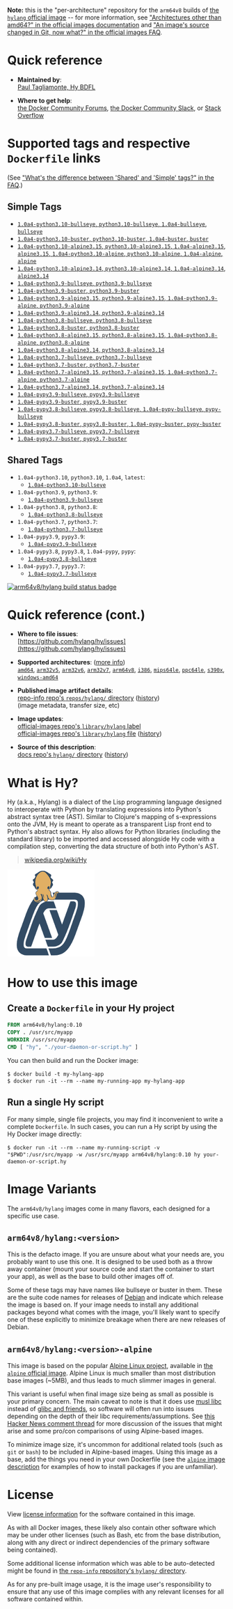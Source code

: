 <!--

********************************************************************************

WARNING:

    DO NOT EDIT "hylang/README.md"

    IT IS AUTO-GENERATED

    (from the other files in "hylang/" combined with a set of templates)

********************************************************************************

-->

**Note:** this is the "per-architecture" repository for the `arm64v8` builds of [the `hylang` official image](https://hub.docker.com/_/hylang) -- for more information, see ["Architectures other than amd64?" in the official images documentation](https://github.com/docker-library/official-images#architectures-other-than-amd64) and ["An image's source changed in Git, now what?" in the official images FAQ](https://github.com/docker-library/faq#an-images-source-changed-in-git-now-what).

# Quick reference

-	**Maintained by**:  
	[Paul Tagliamonte, Hy BDFL](https://github.com/hylang/hy)

-	**Where to get help**:  
	[the Docker Community Forums](https://forums.docker.com/), [the Docker Community Slack](https://dockr.ly/slack), or [Stack Overflow](https://stackoverflow.com/search?tab=newest&q=docker)

# Supported tags and respective `Dockerfile` links

(See ["What's the difference between 'Shared' and 'Simple' tags?" in the FAQ](https://github.com/docker-library/faq#whats-the-difference-between-shared-and-simple-tags).)

## Simple Tags

-	[`1.0a4-python3.10-bullseye`, `python3.10-bullseye`, `1.0a4-bullseye`, `bullseye`](https://github.com/hylang/docker-hylang/blob/85d90b27f2172cd51b8d96e7c0ae502df1d7e393/dockerfiles-generated/Dockerfile.python3.10-bullseye)
-	[`1.0a4-python3.10-buster`, `python3.10-buster`, `1.0a4-buster`, `buster`](https://github.com/hylang/docker-hylang/blob/85d90b27f2172cd51b8d96e7c0ae502df1d7e393/dockerfiles-generated/Dockerfile.python3.10-buster)
-	[`1.0a4-python3.10-alpine3.15`, `python3.10-alpine3.15`, `1.0a4-alpine3.15`, `alpine3.15`, `1.0a4-python3.10-alpine`, `python3.10-alpine`, `1.0a4-alpine`, `alpine`](https://github.com/hylang/docker-hylang/blob/85d90b27f2172cd51b8d96e7c0ae502df1d7e393/dockerfiles-generated/Dockerfile.python3.10-alpine3.15)
-	[`1.0a4-python3.10-alpine3.14`, `python3.10-alpine3.14`, `1.0a4-alpine3.14`, `alpine3.14`](https://github.com/hylang/docker-hylang/blob/85d90b27f2172cd51b8d96e7c0ae502df1d7e393/dockerfiles-generated/Dockerfile.python3.10-alpine3.14)
-	[`1.0a4-python3.9-bullseye`, `python3.9-bullseye`](https://github.com/hylang/docker-hylang/blob/85d90b27f2172cd51b8d96e7c0ae502df1d7e393/dockerfiles-generated/Dockerfile.python3.9-bullseye)
-	[`1.0a4-python3.9-buster`, `python3.9-buster`](https://github.com/hylang/docker-hylang/blob/85d90b27f2172cd51b8d96e7c0ae502df1d7e393/dockerfiles-generated/Dockerfile.python3.9-buster)
-	[`1.0a4-python3.9-alpine3.15`, `python3.9-alpine3.15`, `1.0a4-python3.9-alpine`, `python3.9-alpine`](https://github.com/hylang/docker-hylang/blob/85d90b27f2172cd51b8d96e7c0ae502df1d7e393/dockerfiles-generated/Dockerfile.python3.9-alpine3.15)
-	[`1.0a4-python3.9-alpine3.14`, `python3.9-alpine3.14`](https://github.com/hylang/docker-hylang/blob/85d90b27f2172cd51b8d96e7c0ae502df1d7e393/dockerfiles-generated/Dockerfile.python3.9-alpine3.14)
-	[`1.0a4-python3.8-bullseye`, `python3.8-bullseye`](https://github.com/hylang/docker-hylang/blob/85d90b27f2172cd51b8d96e7c0ae502df1d7e393/dockerfiles-generated/Dockerfile.python3.8-bullseye)
-	[`1.0a4-python3.8-buster`, `python3.8-buster`](https://github.com/hylang/docker-hylang/blob/85d90b27f2172cd51b8d96e7c0ae502df1d7e393/dockerfiles-generated/Dockerfile.python3.8-buster)
-	[`1.0a4-python3.8-alpine3.15`, `python3.8-alpine3.15`, `1.0a4-python3.8-alpine`, `python3.8-alpine`](https://github.com/hylang/docker-hylang/blob/85d90b27f2172cd51b8d96e7c0ae502df1d7e393/dockerfiles-generated/Dockerfile.python3.8-alpine3.15)
-	[`1.0a4-python3.8-alpine3.14`, `python3.8-alpine3.14`](https://github.com/hylang/docker-hylang/blob/85d90b27f2172cd51b8d96e7c0ae502df1d7e393/dockerfiles-generated/Dockerfile.python3.8-alpine3.14)
-	[`1.0a4-python3.7-bullseye`, `python3.7-bullseye`](https://github.com/hylang/docker-hylang/blob/85d90b27f2172cd51b8d96e7c0ae502df1d7e393/dockerfiles-generated/Dockerfile.python3.7-bullseye)
-	[`1.0a4-python3.7-buster`, `python3.7-buster`](https://github.com/hylang/docker-hylang/blob/85d90b27f2172cd51b8d96e7c0ae502df1d7e393/dockerfiles-generated/Dockerfile.python3.7-buster)
-	[`1.0a4-python3.7-alpine3.15`, `python3.7-alpine3.15`, `1.0a4-python3.7-alpine`, `python3.7-alpine`](https://github.com/hylang/docker-hylang/blob/85d90b27f2172cd51b8d96e7c0ae502df1d7e393/dockerfiles-generated/Dockerfile.python3.7-alpine3.15)
-	[`1.0a4-python3.7-alpine3.14`, `python3.7-alpine3.14`](https://github.com/hylang/docker-hylang/blob/85d90b27f2172cd51b8d96e7c0ae502df1d7e393/dockerfiles-generated/Dockerfile.python3.7-alpine3.14)
-	[`1.0a4-pypy3.9-bullseye`, `pypy3.9-bullseye`](https://github.com/hylang/docker-hylang/blob/85d90b27f2172cd51b8d96e7c0ae502df1d7e393/dockerfiles-generated/Dockerfile.pypy3.9-bullseye)
-	[`1.0a4-pypy3.9-buster`, `pypy3.9-buster`](https://github.com/hylang/docker-hylang/blob/85d90b27f2172cd51b8d96e7c0ae502df1d7e393/dockerfiles-generated/Dockerfile.pypy3.9-buster)
-	[`1.0a4-pypy3.8-bullseye`, `pypy3.8-bullseye`, `1.0a4-pypy-bullseye`, `pypy-bullseye`](https://github.com/hylang/docker-hylang/blob/85d90b27f2172cd51b8d96e7c0ae502df1d7e393/dockerfiles-generated/Dockerfile.pypy3.8-bullseye)
-	[`1.0a4-pypy3.8-buster`, `pypy3.8-buster`, `1.0a4-pypy-buster`, `pypy-buster`](https://github.com/hylang/docker-hylang/blob/85d90b27f2172cd51b8d96e7c0ae502df1d7e393/dockerfiles-generated/Dockerfile.pypy3.8-buster)
-	[`1.0a4-pypy3.7-bullseye`, `pypy3.7-bullseye`](https://github.com/hylang/docker-hylang/blob/85d90b27f2172cd51b8d96e7c0ae502df1d7e393/dockerfiles-generated/Dockerfile.pypy3.7-bullseye)
-	[`1.0a4-pypy3.7-buster`, `pypy3.7-buster`](https://github.com/hylang/docker-hylang/blob/85d90b27f2172cd51b8d96e7c0ae502df1d7e393/dockerfiles-generated/Dockerfile.pypy3.7-buster)

## Shared Tags

-	`1.0a4-python3.10`, `python3.10`, `1.0a4`, `latest`:
	-	[`1.0a4-python3.10-bullseye`](https://github.com/hylang/docker-hylang/blob/85d90b27f2172cd51b8d96e7c0ae502df1d7e393/dockerfiles-generated/Dockerfile.python3.10-bullseye)
-	`1.0a4-python3.9`, `python3.9`:
	-	[`1.0a4-python3.9-bullseye`](https://github.com/hylang/docker-hylang/blob/85d90b27f2172cd51b8d96e7c0ae502df1d7e393/dockerfiles-generated/Dockerfile.python3.9-bullseye)
-	`1.0a4-python3.8`, `python3.8`:
	-	[`1.0a4-python3.8-bullseye`](https://github.com/hylang/docker-hylang/blob/85d90b27f2172cd51b8d96e7c0ae502df1d7e393/dockerfiles-generated/Dockerfile.python3.8-bullseye)
-	`1.0a4-python3.7`, `python3.7`:
	-	[`1.0a4-python3.7-bullseye`](https://github.com/hylang/docker-hylang/blob/85d90b27f2172cd51b8d96e7c0ae502df1d7e393/dockerfiles-generated/Dockerfile.python3.7-bullseye)
-	`1.0a4-pypy3.9`, `pypy3.9`:
	-	[`1.0a4-pypy3.9-bullseye`](https://github.com/hylang/docker-hylang/blob/85d90b27f2172cd51b8d96e7c0ae502df1d7e393/dockerfiles-generated/Dockerfile.pypy3.9-bullseye)
-	`1.0a4-pypy3.8`, `pypy3.8`, `1.0a4-pypy`, `pypy`:
	-	[`1.0a4-pypy3.8-bullseye`](https://github.com/hylang/docker-hylang/blob/85d90b27f2172cd51b8d96e7c0ae502df1d7e393/dockerfiles-generated/Dockerfile.pypy3.8-bullseye)
-	`1.0a4-pypy3.7`, `pypy3.7`:
	-	[`1.0a4-pypy3.7-bullseye`](https://github.com/hylang/docker-hylang/blob/85d90b27f2172cd51b8d96e7c0ae502df1d7e393/dockerfiles-generated/Dockerfile.pypy3.7-bullseye)

[![arm64v8/hylang build status badge](https://img.shields.io/jenkins/s/https/doi-janky.infosiftr.net/job/multiarch/job/arm64v8/job/hylang.svg?label=arm64v8/hylang%20%20build%20job)](https://doi-janky.infosiftr.net/job/multiarch/job/arm64v8/job/hylang/)

# Quick reference (cont.)

-	**Where to file issues**:  
	[https://github.com/hylang/hy/issues](https://github.com/hylang/hy/issues)

-	**Supported architectures**: ([more info](https://github.com/docker-library/official-images#architectures-other-than-amd64))  
	[`amd64`](https://hub.docker.com/r/amd64/hylang/), [`arm32v5`](https://hub.docker.com/r/arm32v5/hylang/), [`arm32v6`](https://hub.docker.com/r/arm32v6/hylang/), [`arm32v7`](https://hub.docker.com/r/arm32v7/hylang/), [`arm64v8`](https://hub.docker.com/r/arm64v8/hylang/), [`i386`](https://hub.docker.com/r/i386/hylang/), [`mips64le`](https://hub.docker.com/r/mips64le/hylang/), [`ppc64le`](https://hub.docker.com/r/ppc64le/hylang/), [`s390x`](https://hub.docker.com/r/s390x/hylang/), [`windows-amd64`](https://hub.docker.com/r/winamd64/hylang/)

-	**Published image artifact details**:  
	[repo-info repo's `repos/hylang/` directory](https://github.com/docker-library/repo-info/blob/master/repos/hylang) ([history](https://github.com/docker-library/repo-info/commits/master/repos/hylang))  
	(image metadata, transfer size, etc)

-	**Image updates**:  
	[official-images repo's `library/hylang` label](https://github.com/docker-library/official-images/issues?q=label%3Alibrary%2Fhylang)  
	[official-images repo's `library/hylang` file](https://github.com/docker-library/official-images/blob/master/library/hylang) ([history](https://github.com/docker-library/official-images/commits/master/library/hylang))

-	**Source of this description**:  
	[docs repo's `hylang/` directory](https://github.com/docker-library/docs/tree/master/hylang) ([history](https://github.com/docker-library/docs/commits/master/hylang))

# What is Hy?

Hy (a.k.a., Hylang) is a dialect of the Lisp programming language designed to interoperate with Python by translating expressions into Python's abstract syntax tree (AST). Similar to Clojure's mapping of s-expressions onto the JVM, Hy is meant to operate as a transparent Lisp front end to Python's abstract syntax. Hy also allows for Python libraries (including the standard library) to be imported and accessed alongside Hy code with a compilation step, converting the data structure of both into Python's AST.

> [wikipedia.org/wiki/Hy](https://en.wikipedia.org/wiki/Hy)

![logo](https://raw.githubusercontent.com/docker-library/docs/c097f38c6ee48cd13456df8cd853a9d806fff429/hylang/logo.png)

# How to use this image

## Create a `Dockerfile` in your Hy project

```dockerfile
FROM arm64v8/hylang:0.10
COPY . /usr/src/myapp
WORKDIR /usr/src/myapp
CMD [ "hy", "./your-daemon-or-script.hy" ]
```

You can then build and run the Docker image:

```console
$ docker build -t my-hylang-app
$ docker run -it --rm --name my-running-app my-hylang-app
```

## Run a single Hy script

For many simple, single file projects, you may find it inconvenient to write a complete `Dockerfile`. In such cases, you can run a Hy script by using the Hy Docker image directly:

```console
$ docker run -it --rm --name my-running-script -v "$PWD":/usr/src/myapp -w /usr/src/myapp arm64v8/hylang:0.10 hy your-daemon-or-script.hy
```

# Image Variants

The `arm64v8/hylang` images come in many flavors, each designed for a specific use case.

## `arm64v8/hylang:<version>`

This is the defacto image. If you are unsure about what your needs are, you probably want to use this one. It is designed to be used both as a throw away container (mount your source code and start the container to start your app), as well as the base to build other images off of.

Some of these tags may have names like bullseye or buster in them. These are the suite code names for releases of [Debian](https://wiki.debian.org/DebianReleases) and indicate which release the image is based on. If your image needs to install any additional packages beyond what comes with the image, you'll likely want to specify one of these explicitly to minimize breakage when there are new releases of Debian.

## `arm64v8/hylang:<version>-alpine`

This image is based on the popular [Alpine Linux project](https://alpinelinux.org), available in [the `alpine` official image](https://hub.docker.com/_/alpine). Alpine Linux is much smaller than most distribution base images (~5MB), and thus leads to much slimmer images in general.

This variant is useful when final image size being as small as possible is your primary concern. The main caveat to note is that it does use [musl libc](https://musl.libc.org) instead of [glibc and friends](https://www.etalabs.net/compare_libcs.html), so software will often run into issues depending on the depth of their libc requirements/assumptions. See [this Hacker News comment thread](https://news.ycombinator.com/item?id=10782897) for more discussion of the issues that might arise and some pro/con comparisons of using Alpine-based images.

To minimize image size, it's uncommon for additional related tools (such as `git` or `bash`) to be included in Alpine-based images. Using this image as a base, add the things you need in your own Dockerfile (see the [`alpine` image description](https://hub.docker.com/_/alpine/) for examples of how to install packages if you are unfamiliar).

# License

View [license information](https://github.com/hylang/hy/blob/master/LICENSE) for the software contained in this image.

As with all Docker images, these likely also contain other software which may be under other licenses (such as Bash, etc from the base distribution, along with any direct or indirect dependencies of the primary software being contained).

Some additional license information which was able to be auto-detected might be found in [the `repo-info` repository's `hylang/` directory](https://github.com/docker-library/repo-info/tree/master/repos/hylang).

As for any pre-built image usage, it is the image user's responsibility to ensure that any use of this image complies with any relevant licenses for all software contained within.
